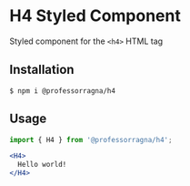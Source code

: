 # H4 Styled Component

Styled component for the `<h4>` HTML tag

## Installation

```
$ npm i @professorragna/h4
```

## Usage

```jsx
import { H4 } from '@professorragna/h4';

<H4>
  Hello world!
</H4>
```
